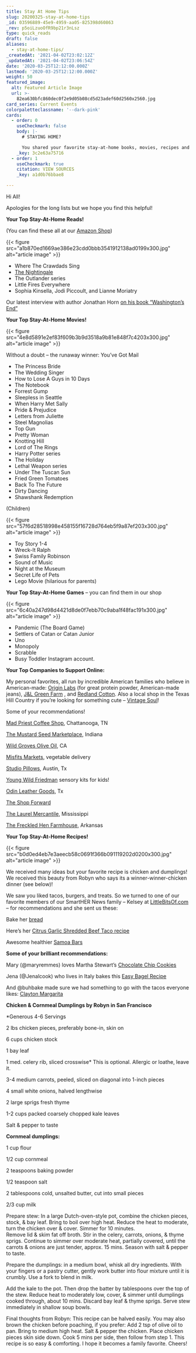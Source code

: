 ```yaml
---
title: Stay At Home Tips
slug: 20200325-stay-at-home-tips
_id: 03596889-45e9-4959-aa05-825398d60863
_rev: p5oiLzuoOfR9bp21r3nLsz
type: quick_reads
draft: false
aliases:
  - stay-at-home-tips/
_createdAt: '2021-04-02T23:02:12Z'
_updatedAt: '2021-04-02T23:06:54Z'
date: '2020-03-25T12:12:00.000Z'
lastmod: '2020-03-25T12:12:00.000Z'
weight: 50
featured_image:
  alt: Featured Article Image
  url: >-
    82ea630bfc860dec0f2e9d05b08cd5d23adef60d2560x2560.jpg
card_series: Current Events
colorpaletteclassname: '--dark-pink'
cards:
  - order: 0
    useCheckmark: false
    body: |-
      # STAYING HOME?

      You shared your favorite stay-at-home books, movies, recipes and games!
    _key: 3c2e63a75716
  - order: 1
    useCheckmark: true
    citation: VIEW SOURCES
    _key: a1d0b76bbae8

---
```

Hi All!

Apologies for the long lists but we hope you find this helpful!

**Your Top Stay-At-Home Reads!**

(You can find these all at our [Amazon Shop](http://www.amazon.com/shop/smarthernews))

{{< figure src="a1b870ed1669ae386e23cdd0bbb3541912138ad0199x300.jpg" alt="article image" >}}

* Where The Crawdads Sing
* [The Nightingale](https://www.amazon.com/dp/1250080401/?ref=exp_smarthernews_dp_vv_d)
* The Outlander series
* Little Fires Everywhere
* Sophia Kinsella, Jodi Piccoult, and Lianne Moriatry

Our latest interview with author Jonathan Horn [on his book “Washington’s End”](https://www.amazon.com/dp/1501154230/?ref=exp_smarthernews_dp_vv_d)

**Your Top Stay-At-Home Movies!**

{{< figure src="4e8d5891e2ef83f609b3b9d3518a9b81e848f7c4203x300.jpg" alt="article image" >}}

Without a doubt – the runaway winner: You’ve Got Mail

* The Princess Bride
* The Wedding Singer
* How to Lose A Guys in 10 Days
* The Notebook
* Forrest Gump
* Sleepless in Seattle
* When Harry Met Sally
* Pride & Prejudice
* Letters from Juliette
* Steel Magnolias
* Top Gun
* Pretty Woman
* Knotting Hill
* Lord of The Rings
* Harry Potter series
* The Holiday
* Lethal Weapon series
* Under The Tuscan Sun
* Fried Green Tomatoes
* Back To The Future
* Dirty Dancing
* Shawshank Redemption

(Children)

{{< figure src="57f6d28518998e458155f16728d764eb5f9a87ef203x300.jpg" alt="article image" >}}

* Toy Story 1-4
* Wreck-It Ralph
* Swiss Family Robinson
* Sound of Music
* Night at the Museum
* Secret Life of Pets
* Lego Movie (hilarious for parents)

**Your Top Stay-At-Home Games** – you can find them in our shop

{{< figure src="6c40a247d98d4421d8de0f7ebb70c9aba1f48fac191x300.jpg" alt="article image" >}}

* Pandemic (The Board Game)
* Settlers of Catan or Catan Junior
* Uno
* Monopoly
* Scrabble
* Busy Toddler Instagram account.

**Your Top Companies to Support Online:**

My personal favorites, all run by incredible American families who believe in American-made: [Origin Labs](https://originmaine.com/durable-goods/) (for great protein powder, American-made jeans), [J&L Green Farm](https://www.jlgreenfarm.com/) , and [Redland Cotton](https://www.redlandcotton.com/). Also a local shop in the Texas Hill Country if you’re looking for something cute – [Vintage Soul](https://vintagesoultx.com/)!

Some of your recommendations!

[Mad Priest Coffee Shop](https://madpriestcoffee.com/), Chattanooga, TN

[The Mustard Seed Marketplace](https://themustardseedmarketplace.com/), Indiana

[Wild Groves Olive Oil](https://wildgroves.com/), CA

[Misfits Markets](https://www.misfitsmarket.com/), vegetable delivery

[Studio Pillows](https://studiopillows.com/), Austin, Tx

[Young Wild Friedman](https://www.youngwildandfriedman.com/) sensory kits for kids!

[Odin Leather Goods](https://odinleathergoods.com/), Tx

[The Shop Forward](https://www.theshopforward.com/)

[The Laurel Mercantile](https://www.laurelmercantile.com/), Mississippi

[The Freckled Hen Farmhouse,](https://freckledhenfarmhouse.com/) Arkansas

**Your Top Stay-At-Home Recipes!**

{{< figure src="b0d0ed4eb7e3aeecb58c0691f366b091119202d0200x300.jpg" alt="article image" >}}

We received many ideas but your favorite recipe is chicken and dumplings! We received this beauty from Robyn who says its a winner-winner-chicken dinner (see below)!

We saw you liked tacos, burgers, and treats. So we turned to one of our favorite members of our SmartHER News family – Kelsey at [LittleBitsOf.com](https://littlebitsof.com/) – for recommendations and she sent us these:

Bake her [bread](https://littlebitsof.com/2012/05/rosemary-garlic-bread/)

Here’s her [Citrus Garlic Shredded Beef Taco recipe](https://littlebitsof.com/2019/04/citrus-garlic-shredded-beef-tacos-instant-pot/)

Awesome healthier [Samoa Bars](https://littlebitsof.com/2020/02/healthier-samoa-bars/)

**Some of your brilliant recommendations:**

Mary (@maryremmes) loves Martha Stewart’s [Chocolate Chip Cookies](https://www.marthastewart.com/1525880/marthas-chocolate-chip-cookies)

Jena (@Jenalcook) who lives in Italy bakes this [Easy Bagel Recipe](https://www.skinnytaste.com/easy-bagel-recipe/)

And @buhbake made sure we had something to go with the tacos everyone likes: [Clayton Margarita](http://www.thedefineddish.com/claytons-margarita/)

**Chicken & Cornmeal Dumplings by Robyn in San Francisco**

*Generous 4-6 Servings

2 lbs chicken pieces, preferably bone-in, skin on

6 cups chicken stock

1 bay leaf

1 med. celery rib, sliced crosswise* This is optional. Allergic or loathe, leave it.

3-4 medium carrots, peeled, sliced on diagonal into 1-inch pieces

4 small white onions, halved lengthwise

2 large sprigs fresh thyme

1-2 cups packed coarsely chopped kale leaves

Salt & pepper to taste

**Cornmeal dumplings:**

1 cup flour

1/2 cup cornmeal

2 teaspoons baking powder

1/2 teaspoon salt

2 tablespoons cold, unsalted butter, cut into small pieces

2/3 cup milk

Prepare stew: In a large Dutch-oven-style pot, combine the chicken pieces, stock, & bay leaf. Bring to boil over high heat. Reduce the heat to moderate, turn the chicken over & cover. Simmer for 10 minutes.  
Remove lid & skim fat off broth. Stir in the celery, carrots, onions, & thyme sprigs. Continue to simmer over moderate heat, partially covered, until the carrots & onions are just tender, approx. 15 mins. Season with salt & pepper to taste.

Prepare the dumplings: in a medium bowl, whisk all dry ingredients. With your fingers or a pastry cutter, gently work butter into flour mixture until it is crumbly. Use a fork to blend in milk.

Add the kale to the pot. Then drop the batter by tablespoons over the top of the stew. Reduce heat to moderately low, cover, & simmer until dumplings cooked through, about 10 mins. Discard bay leaf & thyme sprigs. Serve stew immediately in shallow soup bowls.

Final thoughts from Robyn: This recipe can be halved easily. You may also brown the chicken before poaching, if you prefer: Add 2 tsp of olive oil to pan. Bring to medium high heat. Salt & pepper the chicken. Place chicken pieces skin side down. Cook 5 mins per side, then follow from step 1. This recipe is so easy & comforting. I hope it becomes a family favorite. Cheers!